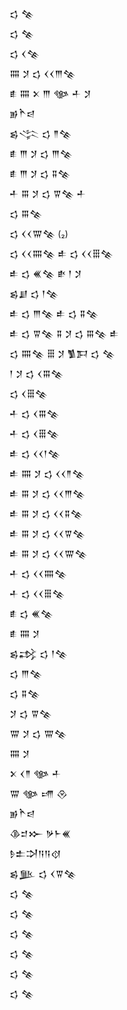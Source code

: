 <div class='block'>
<div class='line'>𒌓 𒆚</div>
<div class='line'>𒌓 𒆚</div>
<div class='line'>𒌓 𒌋𒆚</div>
<div class='line'>𒐍 𒋡 𒌓 𒌋𒌋𒐈𒆚</div>
<div class='line'>𒑑 𒐍 𒉽 𒐈 𒀲 𒑏 𒋡</div>
<div class='line'>𒂊𒋻𒁀</div>
<div class='line'>𒌗𒋞 𒌓 𒈫𒆚</div>
<div class='line'>𒑑 𒐈 𒋡 𒌓 𒐈𒆚</div>
<div class='line'>𒑑 𒐈 𒋡 𒌓 𒐉𒆚</div>
<div class='line'>𒑏 𒐋 𒋡 𒌓 𒐊𒆚 𒑏</div>
<div class='line'>𒌓 𒐋𒆚</div>
<div class='line'>𒌓 𒌋𒌋𒐌𒆚 (₂)</div>
<div class='line'>𒌓 𒌋𒌋𒐍𒆚 𒑐 𒌓 𒌋𒌋𒑆𒆚</div>
<div class='line'>𒑐 𒌓 𒌍𒆚 𒑒 𒁹 𒋡</div>
<div class='line'>𒌗𒋗 𒌓 𒁹𒆚</div>
<div class='line'>𒑐 𒌓 𒐈𒆚 𒑐 𒌓 𒐉𒆚</div>
<div class='line'>𒑐 𒌓 𒐊𒆚 𒐉 𒋡 𒌓 𒐋𒆚 𒑐</div>
<div class='line'>𒌓 𒐍𒆚 𒑆 𒋡 𒍥𒁕 𒌓 𒆚</div>
<div class='line'>𒁹 𒋡 𒌓 𒌋𒐋𒆚</div>
<div class='line'>𒌓 𒌋𒑆𒆚</div>
<div class='line'>𒑏 𒌓 𒌋𒐋𒆚</div>
<div class='line'>𒑏 𒌓 𒌋𒑆𒆚</div>
<div class='line'>𒑐 𒌓 𒌋𒌋𒁹𒆚</div>
<div class='line'>𒑐 𒐍 𒋡 𒌓 𒌋𒌋𒈫𒆚</div>
<div class='line'>𒑐 𒐋 𒋡 𒌓 𒌋𒌋𒐈𒆚</div>
<div class='line'>𒑐 𒐋 𒋡 𒌓 𒌋𒌋𒐉𒆚</div>
<div class='line'>𒑐 𒐋 𒋡 𒌓 𒌋𒌋𒐊𒆚</div>
<div class='line'>𒑐 𒐋 𒋡 𒌓 𒌋𒌋𒐌𒆚</div>
<div class='line'>𒑏 𒌓 𒌋𒌋𒐍𒆚</div>
<div class='line'>𒑏 𒌓 𒌋𒌋𒑆𒆚</div>
<div class='line'>𒑑 𒌓 𒌍𒆚</div>
<div class='line'>𒑑 𒐍 𒋡</div>
<div class='line'>𒌗𒃶 𒌓 𒁹𒆚</div>
<div class='line'>𒌓 𒐈𒆚</div>
<div class='line'>𒌓 𒐉𒆚</div>
<div class='line'>𒋡 𒌓 𒐊𒆚</div>
<div class='line'>𒐌 𒋡 𒌓 𒐌𒆚</div>
<div class='line'>𒐍 𒋡</div>
<div class='line'>𒉽 𒌋𒈫 𒀲 𒑏</div>
<div class='line'>𒐌 𒀲 𒋬 𒊮</div>
<div class='line'>𒂊𒋻𒁀</div>
<div class='line'>𒆠𒄑𒁍 𒃻𒈨𒌍</div>
<div class='line'>𒊩𒉺𒋫𒀀𒀀𒋼</div>
<div class='line'>𒌗𒆥 𒌓 𒌋𒐊𒆚</div>
<div class='line'>𒌓 𒆚</div>
<div class='line'>𒌓 𒆚</div>
<div class='line'>𒌓 𒆚</div>
<div class='line'>𒌓 𒆚</div>
<div class='line'>𒌓 𒆚</div>
<div class='line'>𒌓 𒆚</div>
</div>